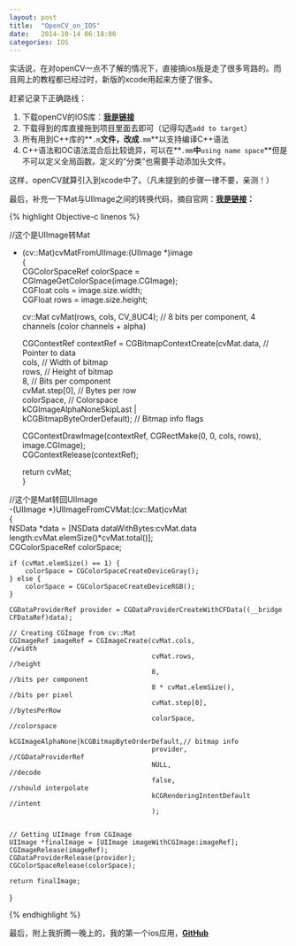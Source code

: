 ```yaml
---     
layout: post     
title:  "OpenCV_on_IOS"     
date:   2014-10-14 06:18:00     
categories: IOS     
---     
```



实话说，在对openCV一点不了解的情况下，直接搞ios版是走了很多弯路的。而且网上的教程都已经过时，新版的xcode用起来方便了很多。     

赶紧记录下正确路线：     

1. 下载openCV的IOS库：**[我是链接](http://opencv.org/downloads.html)**     
2. 下载得到的库直接拖到项目里面去即可（记得勾选`add to target`）     
3. 所有用到C++库的**`.m`**文件，改成**`.mm`**以支持编译C++语法     
4. C++语法和OC语法混合后比较诡异，可以在**`.mm`**中**`using name space`**但是不可以定义全局函数。定义的“分类”也需要手动添加头文件。     

这样，openCV就算引入到xcode中了。（凡未提到的步骤一律不要，亲测！）     

最后，补充一下Mat与UIImage之间的转换代码，摘自官网：**[我是链接](http://docs.opencv.org/doc/tutorials/ios/image_manipulation/image_manipulation.html#opencviosimagemanipulation)：**     

{% highlight Objective-c linenos %}     

//这个是UIImage转Mat     
- (cv::Mat)cvMatFromUIImage:(UIImage *)image     
{     
  CGColorSpaceRef colorSpace = CGImageGetColorSpace(image.CGImage);     
  CGFloat cols = image.size.width;     
  CGFloat rows = image.size.height;     

  cv::Mat cvMat(rows, cols, CV_8UC4); // 8 bits per component, 4 channels (color channels + alpha)     

  CGContextRef contextRef = CGBitmapContextCreate(cvMat.data,                 // Pointer to  data     
                                                 cols,                       // Width of bitmap     
                                                 rows,                       // Height of bitmap     
                                                 8,                          // Bits per component     
                                                 cvMat.step[0],              // Bytes per row     
                                                 colorSpace,                 // Colorspace     
                                                 kCGImageAlphaNoneSkipLast |     
                                                 kCGBitmapByteOrderDefault); // Bitmap info flags     

  CGContextDrawImage(contextRef, CGRectMake(0, 0, cols, rows), image.CGImage);     
  CGContextRelease(contextRef);     

  return cvMat;     
}     




//这个是Mat转回UIImage     
-(UIImage *)UIImageFromCVMat:(cv::Mat)cvMat     
{     
    NSData *data = [NSData dataWithBytes:cvMat.data length:cvMat.elemSize()*cvMat.total()];     
    CGColorSpaceRef colorSpace;     
    
    if (cvMat.elemSize() == 1) {     
        colorSpace = CGColorSpaceCreateDeviceGray();     
    } else {     
        colorSpace = CGColorSpaceCreateDeviceRGB();     
    }     
    
    CGDataProviderRef provider = CGDataProviderCreateWithCFData((__bridge CFDataRef)data);     
    
    // Creating CGImage from cv::Mat     
    CGImageRef imageRef = CGImageCreate(cvMat.cols,                                 //width     
                                        cvMat.rows,                                 //height     
                                        8,                                          //bits per component     
                                        8 * cvMat.elemSize(),                       //bits per pixel     
                                        cvMat.step[0],                            //bytesPerRow     
                                        colorSpace,                                 //colorspace     
                                        kCGImageAlphaNone|kCGBitmapByteOrderDefault,// bitmap info     
                                        provider,                                   //CGDataProviderRef     
                                        NULL,                                       //decode     
                                        false,                                      //should interpolate     
                                        kCGRenderingIntentDefault                   //intent     
                                        );     
    
    
    // Getting UIImage from CGImage     
    UIImage *finalImage = [UIImage imageWithCGImage:imageRef];     
    CGImageRelease(imageRef);     
    CGDataProviderRelease(provider);     
    CGColorSpaceRelease(colorSpace);     
    
    return finalImage;     
}     

{% endhighlight %}     


最后，附上我折腾一晚上的，我的第一个ios应用，**[GitHub](https://github.com/rulerstorm/HelloOpenCV)**     


